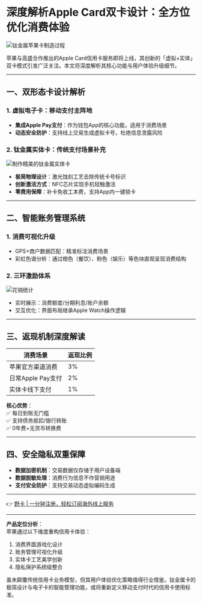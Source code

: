 # 深度解析Apple Card双卡设计：全方位优化消费体验

![钛金属苹果卡制造过程](//p.ivideo.sina.com.cn/video/285/953/510/285953510_400_300.jpg)

苹果与高盛合作推出的Apple Card信用卡服务即将上线，其创新的「虚拟+实体」双卡模式引发广泛关注。本文将深度解析其核心功能与用户体验升级细节。

--- 

## 一、双形态卡设计解析
### 1. 虚拟电子卡：移动支付主阵地
- **集成Apple Pay支付**：作为钱包App的核心功能，适用于消费场景  
- **动态安全防护**：支持线上交易生成虚拟卡号，杜绝信息泄露风险

### 2. 钛金属实体卡：传统支付场景补充  
![制作精美的钛金属实体卡](//k.sinaimg.cn/n/tech/transform/286/w630h456/20190329/3Yvm-huxwryv5357769.jpg/w700d1q75cms.jpg)  
- **极简物理设计**：激光蚀刻工艺去除传统卡号标识  
- **创新激活方式**：NFC芯片实现手机轻触激活  
- **零费用保障**：补卡免收工本费，支持App内一键锁卡

---

## 二、智能账务管理系统
### 1. 消费可视化升级
- GPS+商户数据匹配：精准标注消费场景  
- 彩虹色谱分析：通过橙色（餐饮）、粉色（娱乐）等色块直观呈现消费结构

### 2. 三环激励体系
![花销统计](//k.sinaimg.cn/n/tech/transform/313/w630h483/20190329/A7z_-huxwryv5361224.jpg/w700d1q75cms.jpg)
- 实时展示：消费额度/分期利息/账户余额  
- 交互优化：界面布局继承Apple Watch操作逻辑  

---

## 三、返现机制深度解读
| 消费场景             | 返现比例 |
|----------------------|----------|
| 苹果官方渠道消费     | 3%       |
| 日常Apple Pay支付    | 2%       |
| 实体卡线下支付       | 1%       |

**核心优势**：  
✅ 每日到账无门槛  
✅ 支持债务抵扣/银行转账  
✅ 0年费+无货币转换费  

---

## 四、安全隐私双重保障
- **数据加密机制**：交易数据仅存储于用户设备端  
- **数据脱敏处理**：消费行为信息不作营销用途  
- **支付安全防护**：支持交易动态虚拟编码生成  

---

👉 [野卡 | 一分钟注册，轻松订阅海外线上服务](https://bbtdd.com/yeka)

---

**产品定位分析**：  
苹果通过以下维度重构信用卡体验：  
1. 消费界面游戏化设计  
2. 账务管理可视化升级  
3. 实体卡工艺美学创新  
4. 隐私保护系统级整合  

虽未颠覆传统信用卡业务模型，但其用户体验优化策略值得行业借鉴。钛金属卡的极简设计与电子卡的智能管理功能，或将重新定义移动支付时代的信用卡使用标准。